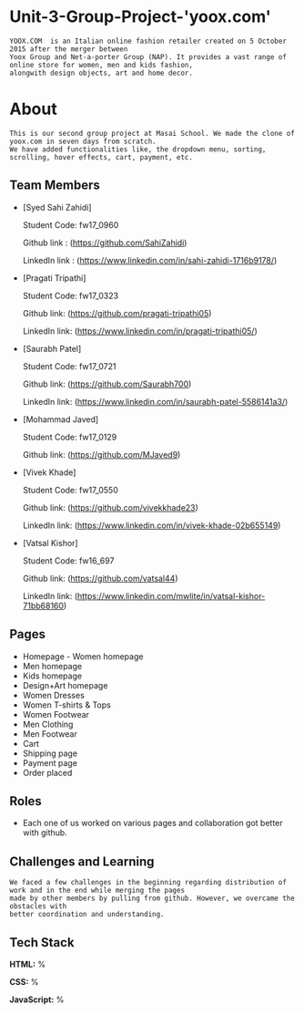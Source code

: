
# Unit-3-Group-Project-'yoox.com'

    YOOX.COM  is an Italian online fashion retailer created on 5 October 2015 after the merger between 
    Yoox Group and Net-a-porter Group (NAP). It provides a vast range of online store for women, men and kids fashion, 
    alongwith design objects, art and home decor.


# About
    This is our second group project at Masai School. We made the clone of yoox.com in seven days from scratch. 
    We have added functionalities like, the dropdown menu, sorting, scrolling, hover effects, cart, payment, etc.

## Team Members

* [Syed Sahi Zahidi]

    Student Code: fw17_0960  
    
    Github link : (https://github.com/SahiZahidi)
    
    LinkedIn link : (https://www.linkedin.com/in/sahi-zahidi-1716b9178/)



* [Pragati Tripathi]

    Student Code: fw17_0323
    
    Github link: (https://github.com/pragati-tripathi05) 
    
    LinkedIn link: (https://www.linkedin.com/in/pragati-tripathi05/)



* [Saurabh Patel] 
 
    Student Code: fw17_0721
    
    Github link: (https://github.com/Saurabh700)
    
    LinkedIn link: (https://www.linkedin.com/in/saurabh-patel-5586141a3/)


* [Mohammad Javed]
 
    Student Code: fw17_0129
    
    Github link: (https://github.com/MJaved9)
    

* [Vivek Khade]
 
    Student Code: fw17_0550
    
    Github link: (https://github.com/vivekkhade23)
    
    LinkedIn link: (https://www.linkedin.com/in/vivek-khade-02b655149)


* [Vatsal Kishor]
 
    Student Code: fw16_697
    
    Github link: (https://github.com/vatsal44)
    
    LinkedIn link: (https://www.linkedin.com/mwlite/in/vatsal-kishor-71bb68160)


## Pages

- Homepage - Women homepage
- Men homepage
- Kids homepage
- Design+Art homepage
- Women Dresses
- Women T-shirts & Tops
- Women Footwear
- Men Clothing
- Men Footwear
- Cart
- Shipping page
- Payment page
- Order placed


## Roles

* Each one of us worked on various pages and collaboration got better with github.

## Challenges and Learning
    We faced a few challenges in the beginning regarding distribution of work and in the end while merging the pages 
    made by other members by pulling from github. However, we overcame the obstacles with 
    better coordination and understanding.


## Tech Stack

**HTML:** %

**CSS:** %

**JavaScript:** %
